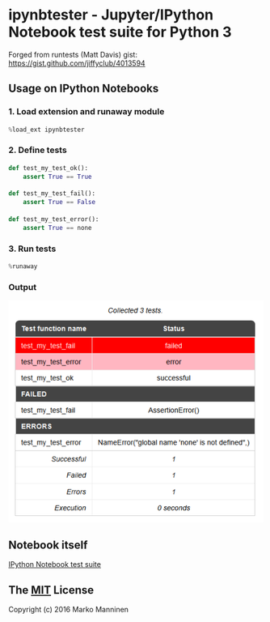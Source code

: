 ipynbtester - Jupyter/IPython Notebook test suite for Python 3
=========================================

Forged from runtests (Matt Davis) gist: https://gist.github.com/jiffyclub/4013594

## Usage on IPython Notebooks

### 1. Load extension and runaway module

```python
%load_ext ipynbtester
```

### 2. Define tests

```python
def test_my_test_ok():
    assert True == True

def test_my_test_fail():
    assert True == False

def test_my_test_error():
    assert True == none
```

### 3. Run tests

```python
%runaway
```

### Output

![ipynbtester](https://raw.githubusercontent.com/markomanninen/ipynbtester3/master/test.png "IPython Notebook test results")

## Notebook itself

[IPython Notebook test suite](http://nbviewer.ipython.org/github/markomanninen/ipynbtester3/blob/master/IPython%20Notebook%20test%20suite.ipynb)

## The [MIT](http://choosealicense.com/licenses/mit/) License

Copyright (c) 2016 Marko Manninen

